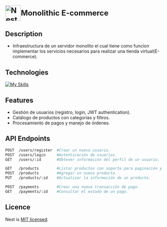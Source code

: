 <h1 style="font-size: 24px; font-weight: bold; display:flex; align-items: center; justify-content: left">
    <img src="https://nestjs.com/img/logo-small.svg" width="50" alt="Nest Logo" />
    Monolithic E-commerce
</h1>

## Description
- Infraestructura de un servidor monolito el cual tiene como funcion implementar los servicios necesarios para realizar una tienda virtual(E-commerce).
## Technologies
[![My Skills](https://skillicons.dev/icons?i=nestjs,typescript,prisma,docker,postgres,&perline=6)](https://skillicons.dev)
## Features
- Gestión de usuarios (registro, login, JWT authentication).
- Catálogo de productos con categorías y filtros.
- Procesamiento de pagos y manejo de órdenes.
## API Endpoints
```bash
POST  /users/register  #Crear un nuevo usuario.
POST  /users/login     #Autenticación de usuarios.
GET   /users/:id       #Obtener información del perfil de un usuario.

GET   /products        #Listar productos con soporte para paginación y filtros.
POST  /products        #Agregar un nuevo producto.
PUT   /products/:id    #Actualizar la información de un producto.

POST  /payments        #Crear una nueva transacción de pago.
GET   /payments/:id    #Consultar el estado de un pago.
```
## Licence
Nest is [MIT licensed](https://github.com/nestjs/nest/blob/master/LICENSE).
